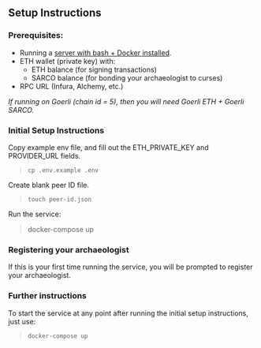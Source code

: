 ## Setup Instructions

### Prerequisites:
- Running a [server with bash + Docker installed](https://marketplace.digitalocean.com/apps/docker). 
- ETH wallet (private key) with:
  - ETH balance (for signing transactions)
  - SARCO balance (for bonding your archaeologist to curses)
- RPC URL (Infura, Alchemy, etc.)

_If running on Goerli (chain id = 5), then you will need Goerli ETH + Goerli SARCO._

### Initial Setup Instructions

Copy example env file, and fill out the ETH_PRIVATE_KEY and PROVIDER_URL fields.
> `cp .env.example .env`

Create blank peer ID file.
> `touch peer-id.json`

Run the service:
> docker-compose up

### Registering your archaeologist
If this is your first time running the service, you will be prompted to register your archaeologist.

### Further instructions

To start the service at any point after running the initial setup instructions, just use:
> `docker-compose up`